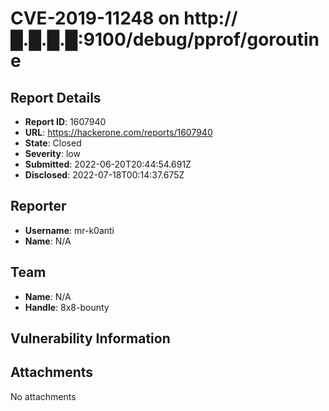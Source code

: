 # CVE-2019-11248 on http://█.█.█.█:9100/debug/pprof/goroutine

## Report Details
- **Report ID**: 1607940
- **URL**: https://hackerone.com/reports/1607940
- **State**: Closed
- **Severity**: low
- **Submitted**: 2022-06-20T20:44:54.691Z
- **Disclosed**: 2022-07-18T00:14:37.675Z

## Reporter
- **Username**: mr-k0anti
- **Name**: N/A

## Team
- **Name**: N/A
- **Handle**: 8x8-bounty

## Vulnerability Information


## Attachments
No attachments
